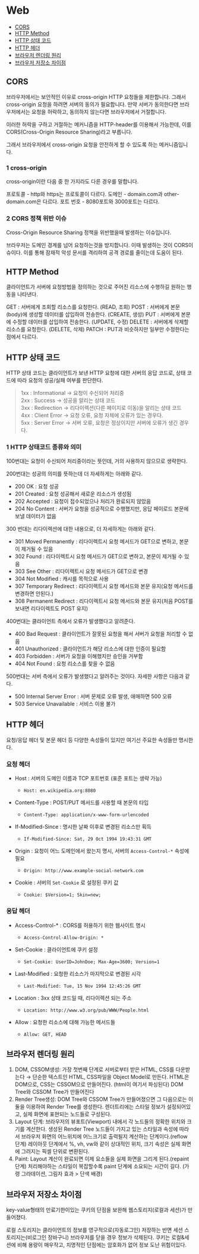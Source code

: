 # Web

- [CORS](#cors)
- [HTTP Method](#http-method)
- [HTTP 상태 코드](#http-상태-코드)
- [HTTP 헤더](#http-헤더)
- [브라우저 렌더링 원리](#브라우저-렌더링-원리)
- [브라우저 저장소 차이점](#브라우저-저장소-차이점)

## CORS

브라우저에서는 보안적인 이유로 cross-origin HTTP 요청들을 제한합니다. 그래서 cross-origin 요청을 하려면 서버의 동의가 필요합니다. 만약 서버가 동의한다면 브라우저에서는 요청을 허락하고, 동의하지 않는다면 브라우저에서 거절합니다.

이러한 허락을 구하고 거절하는 메커니즘을 HTTP-header를 이용해서 가능한데, 이를 CORS(Cross-Origin Resource Sharing)라고 부릅니다.

그래서 브라우저에서 cross-origin 요청을 안전하게 할 수 있도록 하는 메커니즘입니다.

### 1 cross-origin

cross-origin이란 다음 중 한 가지라도 다른 경우를 말합니다.

프로토콜 - http와 https는 프로토콜이 다르다.
도메인 - domain.com과 other-domain.com은 다르다.
포트 번호 - 8080포트와 3000포트는 다르다.

### 2 CORS 정책 위반 이슈

Cross-Origin Resource Sharing 정책을 위반했을때 발생하는 이슈입니다.

브라우저는 도메인 경계를 넘어 요청하는것을 방지합니다. 이때 발생하는 것이 CORS이슈이다. 이를 통해 잠재적 악성 문서를 격리하여 공격 경로를 줄이는데 도움이 된다.

## HTTP Method

클라이언트가 서버에 요청방법을 정의하는 것으로 주어진 리소스에 수행하길 원하는 행동을 나타낸다.

GET : 서버에게 조회할 리소스를 요청한다. (READ, 조회)
POST : 서버에게 본문(body)에 생성할 데이터를 삽입하여 전송한다. (CREATE, 생성)
PUT : 서버에게 본문에 수정할 데이터를 삽입하여 전송한다. (UPDATE, 수정)
DELETE : 서버에게 삭제할 리소스를 요청한다. (DELETE, 삭제)
PATCH : PUT과 비슷하지만 일부만 수정한다는 점에서 다르다.

## HTTP 상태 코드

HTTP 상태 코드는 클라이언트가 보낸 HTTP 요청에 대한 서버의 응답 코드로, 상태 코드에 따라 요청의 성공/실패 여부를 판단한다.

> 1xx : Informational -> 요청이 수신되어 처리중<br>
> 2xx : Success -> 성공을 알리는 상태 코드<br>
> 3xx : Redirection -> 리다이렉션(다른 페이지로 이동)을 알리는 상태 코드<br>
> 4xx : Client Error -> 요청 오류, 요청 자체에 오류가 있는 경우다.<br>
> 5xx : Server Error -> 서버 오류, 요청은 정상이지만 서버에 오류가 생긴 경우다.

### 1 HTTP 상태코드 종류와 의미

100번대는 요청이 수신되어 처리중이라는 뜻인데, 거의 사용하지 않으므로 생략한다.

200번대는 성공의 의미를 뜻하는데 더 자세하게는 아래와 같다.

- 200 OK : 요청 성공
- 201 Created : 요청 성공해서 새로운 리소스가 생성됨
- 202 Accepted : 요청이 접수되었으나 처리가 완료되지 않았음
- 204 No Content : 서버가 요청을 성공적으로 수행했지만, 응답 페이로드 본문에 보낼 데이터가 없음

300 번대는 리다이렉션에 대한 내용으로, 더 자세하게는 아래와 같다.

- 301 Moved Permanently : 리다이렉트시 요청 메서드가 GET으로 변하고, 본문이 제거될 수 있음
- 302 Found : 리다이렉트시 요청 메서드가 GET으로 변하고, 본문이 제거될 수 있음
- 303 See Other : 리다이렉트시 요청 메서드가 GET으로 변경
- 304 Not Modified : 캐시를 목적으로 사용
- 307 Temporary Redirect : 리다이렉트시 요청 메서드와 본문 유지(요청 메서드를 변경하면 안된다.)
- 308 Permanent Redirect : 리다이렉트시 요청 메서드와 본문 유지(처음 POST를 보내면 리다이렉트도 POST 유지)

400번대는 클라이언트 측에서 오류가 발생했다고 알려준다.

- 400 Bad Request : 클라이언트가 잘못된 요청을 해서 서버가 요청을 처리할 수 없음
- 401 Unauthorized : 클라이언트가 해당 리소스에 대한 인증이 필요함
- 403 Forbidden : 서버가 요청을 이해했지만 승인을 거부함
- 404 Not Found : 요청 리소스를 찾을 수 없음

500번대는 서버 측에서 오류가 발생했다고 알려주는 것이다. 자세한 사항은 다음과 같다.

- 500 Internal Server Error : 서버 문제로 오류 발생, 애매하면 500 오류
- 503 Service Unavailable : 서비스 이용 불가

## HTTP 헤더

요청/응답 헤더 및 본문 헤더 등 다양한 속성들이 있지만 여기선 주요한 속성들만 명시한다.

### 요청 헤더

- Host : 서버의 도메인 이름과 TCP 포트번호 (표준 포트는 생략 가능)

  - ```
    Host: en.wikipedia.org:8080
    ```

- Content-Type : POST/PUT 메서드를 사용할 때 본문의 타입

  - ```
    Content-Type: application/x-www-form-urlencoded
    ```

- If-Modified-Since : 명시한 날짜 이후로 변경된 리소스만 획득

  - ```
    If-Modified-Since: Sat, 29 Oct 1994 19:43:31 GMT
    ```

- Origin : 요청이 어느 도메인에서 왔는지 명시, 서버의 `Access-Control-*` 속성에 필요

  - ```
    Origin: http://www.example-social-network.com
    ```

- Cookie : 서버의 `Set-Cookie` 로 설정된 쿠키 값

  - ```
    Cookie: $Version=1; Skin=new;
    ```

### 응답 헤더

- Access-Control-\* : CORS를 허용하기 위한 웹사이트 명시

  - ```
    Access-Control-Allow-Origin: *
    ```

- Set-Cookie : 클라이언트에 쿠키 설정

  - ```
    Set-Cookie: UserID=JohnDoe; Max-Age=3600; Version=1
    ```

- Last-Modified : 요청한 리소스가 마지막으로 변경된 시각

  - ```
    Last-Modified: Tue, 15 Nov 1994 12:45:26 GMT
    ```

- Location : 3xx 상태 코드일 때, 리다이렉션 되는 주소

  - ```
    Location: http://www.w3.org/pub/WWW/People.html
    ```

- Allow : 요청한 리소스에 대해 가능한 메서드들

  - ```
    Allow: GET, HEAD
    ```

## 브라우저 렌더링 원리

1. DOM, CSSOM생성: 가장 첫번째 단계로 서버로부터 받은 HTML, CSS를 다운받는다 → 단순한 텍스트인 HTML, CSS파일을 Object Model로 만든다. HTML은 DOM으로, CSS는 CSSOM으로 만들어진다. (html이 여기서 파싱된다) DOM Tree와 CSSOM Tree가 만들어진다
2. Render Tree생성: DOM Tree와 CSSOM Tree가 만들어졌으면 그 다음으로는 이 둘을 이용하여 Render Tree를 생성한다. 렌더트리에는 스타일 정보가 설정되어있고, 실제 화면에 표현되는 노드들로 구성된다.
3. Layout 단계: 브라우저의 뷰포트(Viewport) 내에서 각 노드들의 정확한 위치와 크기를 계산한다. 생성된 Render Tree 노드들이 가지고 있는 스타일과 속성에 따라서 브라우저 화면의 어느위치에 어느크기로 출력될지 계산하는 단계이다.(reflow 단계) 레이아웃 단계에서 %, vh, vw와 같이 상대적인 위치, 크기 속성은 실제 화면에 그려지는 픽셀 단위로 변환된다.
4. Paint: Layout 계산이 완료되면 이제 요소들을 실제 화면을 그리게 된다.(repaint 단계) 처리해야하는 스타일이 복잡할수록 paint 단계에 소요되는 시간이 길다. (가령 그라데이션, 그림자 효과 > 단색 배경)

## 브라우저 저장소 차이점

key-value형태의 만료기한이있는 쿠키의 단점을 보완해 웹스토리지(로컬과 세션)가 만들어졌다.

로컬 스토리지는 클라이언트의 정보를 영구적으로(자동로그인) 저장하는 반면 세션 스토리지는(비로그인 장바구니) 브라우저를 닫을 경우 정보가 삭제된다.
쿠키는 로컬&세션에 비해 용량이 매우작고, 치명적인 단점에는 암호화가 없어 정보 도난 위험이있다.
